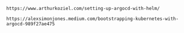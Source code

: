 ```https://www.arthurkoziel.com/setting-up-argocd-with-helm/```

```https://alexsimonjones.medium.com/bootstrapping-kubernetes-with-argocd-989f27ae475```